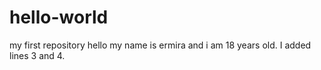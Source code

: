 # hello-world
my first repository
hello my name is ermira and i am 18 years old.
I added lines 3 and 4.

